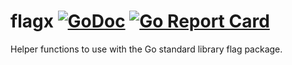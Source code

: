 # flagx [![GoDoc](https://godoc.org/github.com/earthboundkid/flagx/v2?status.svg)](https://godoc.org/github.com/earthboundkid/flagx/v2) [![Go Report Card](https://goreportcard.com/badge/github.com/earthboundkid/flagx/v2)](https://goreportcard.com/report/github.com/earthboundkid/flagx/v2)

Helper functions to use with the Go standard library flag package.
